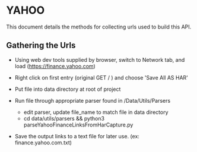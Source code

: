 # YAHOO

This document details the methods for collecting urls used to build this API.

## Gathering the Urls

* Using web dev tools supplied by browser, switch to Network tab, and load (https://finance.yahoo.com)
* Right click on first entry (original GET / ) and choose 'Save All AS HAR'
* Put file into data directory at root of project
* Run file through appropriate parser found in /Data/Utils/Parsers
    
    * edit parser, update file_name to match file in data directory
    * cd data/utils/parsers && python3 parseYahooFinanceLinksFromHarCapture.py

* Save the output links to a text file for later use. (ex: finance.yahoo.com.txt)